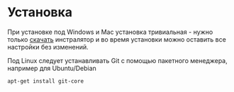 # Установка

При установке под Windows и Mac установка тривиальная - нужно только [скачать](http://git-scm.com/) инстралятор и во время установки можно оставить все настройки без изменений.

Под Linux следует устанавливать Git с помощью пакетного менеджера, например для Ubuntu/Debian

```
apt-get install git-core
```